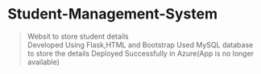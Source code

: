 # Student-Management-System

  >Websit to store student details<br/>
  >Developed Using Flask,HTML and Bootstrap
  >Used MySQL database to store the details
  >Deployed Successfully in Azure(App is no longer available) 
